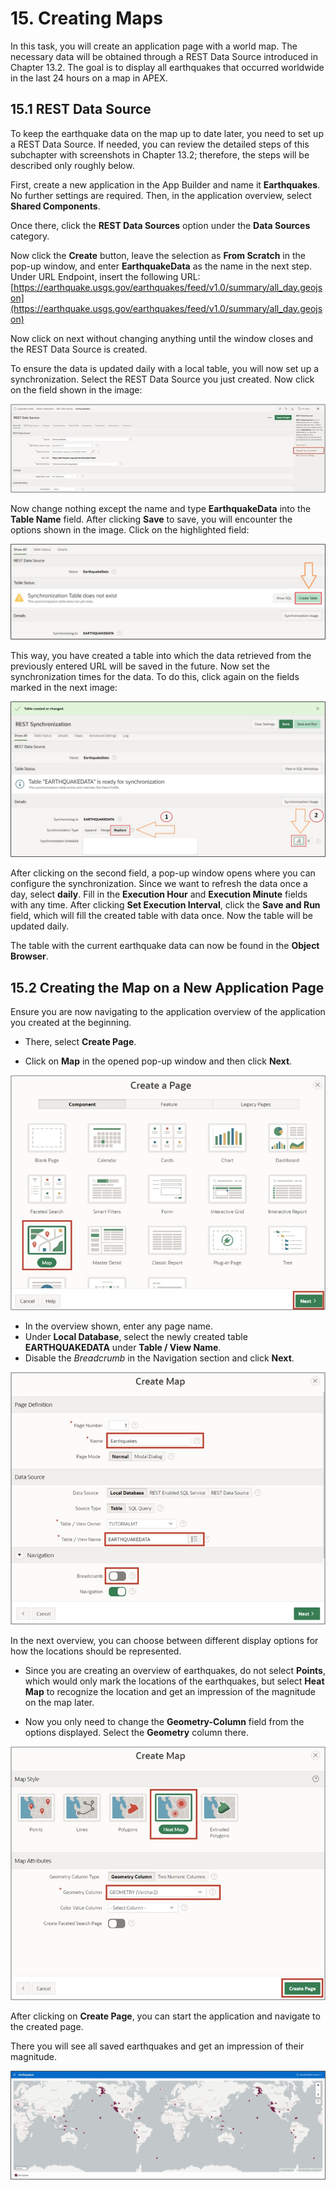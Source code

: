 # <a name="creating-maps"></a>15. Creating Maps
In this task, you will create an application page with a world map. The necessary data will be obtained through a REST Data Source introduced in Chapter 13.2. The goal is to display all earthquakes that occurred worldwide in the last 24 hours on a map in APEX.

## <a name="maps-rest-data-source"></a>15.1 REST Data Source
To keep the earthquake data on the map up to date later, you need to set up a REST Data Source. If needed, you can review the detailed steps of this subchapter with screenshots in Chapter 13.2; therefore, the steps will be described only roughly below.

First, create a new application in the App Builder and name it **Earthquakes**. No further settings are required. Then, in the application overview, select **Shared Components**.

Once there, click the **REST Data Sources** option under the **Data Sources** category.

Now click the **Create** button, leave the selection as **From Scratch** in the pop-up window, and enter **EarthquakeData** as the name in the next step. Under URL Endpoint, insert the following URL: [https://earthquake.usgs.gov/earthquakes/feed/v1.0/summary/all_day.geojson](https://earthquake.usgs.gov/earthquakes/feed/v1.0/summary/all_day.geojson)

Now click on next without changing anything until the window closes and the REST Data Source is created.

To ensure the data is updated daily with a local table, you will now set up a synchronization. Select the REST Data Source you just created. Now click on the field shown in the image:

![](../../assets/Chapter-15/Karten_01.jpg)

Now change nothing except the name and type **EarthquakeData** into the **Table Name** field. After clicking **Save** to save, you will encounter the options shown in the image. Click on the highlighted field:

![](../../assets/Chapter-15/Karten_02.jpg)

This way, you have created a table into which the data retrieved from the previously entered URL will be saved in the future. Now set the synchronization times for the data. To do this, click again on the fields marked in the next image:

![](../../assets/Chapter-15/Karten_03.jpg)

After clicking on the second field, a pop-up window opens where you can configure the synchronization. Since we want to refresh the data once a day, select **daily**. Fill in the **Execution Hour** and **Execution Minute** fields with any time. After clicking **Set Execution Interval**, click the **Save and Run** field, which will fill the created table with data once. Now the table will be updated daily.

The table with the current earthquake data can now be found in the **Object Browser**.

## <a name="creating-the-map-on-a-new-application-page"></a>15.2 Creating the Map on a New Application Page
Ensure you are now navigating to the application overview of the application you created at the beginning.

- There, select **Create Page**.

- Click on **Map** in the opened pop-up window and then click **Next**.

![](../../assets/Chapter-15/Karten_04.jpg)

- In the overview shown, enter any page name.  
- Under **Local Database**, select the newly created table **EARTHQUAKEDATA** under **Table / View Name**.  
- Disable the *Breadcrumb* in the Navigation section and click **Next**.

![](../../assets/Chapter-15/Karten_05.jpg)  

In the next overview, you can choose between different display options for how the locations should be represented.
- Since you are creating an overview of earthquakes, do not select **Points**, which would only mark the locations of the earthquakes, but select **Heat Map** to recognize the location and get an impression of the magnitude on the map later.

- Now you only need to change the **Geometry-Column** field from the options displayed. Select the **Geometry** column there.

![](../../assets/Chapter-15/Karten_06.jpg)

After clicking on **Create Page**, you can start the application and navigate to the created page.

There you will see all saved earthquakes and get an impression of their magnitude.

![](../../assets/Chapter-15/Karten_07.jpg)